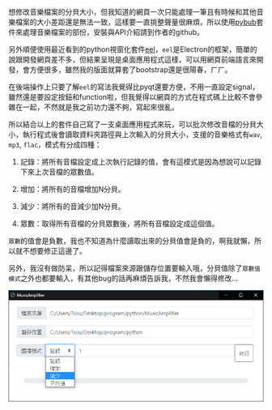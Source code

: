想修改音樂檔案的分貝大小，但我知道的網頁一次只能處理一筆且有時候和其他音樂檔案的大小差距還是無法一致，這樣要一直挑整聲量很麻煩，所以使用[pybub](https://github.com/jiaaro/pydub)套件來處理音樂檔案的部份，安裝與API介紹請到作者的github。

另外順便使用最近看到的python視窗化套件[eel](https://github.com/samuelhwilliams/Eel)，`eel`是Electron的框架，簡單的說跟開發網頁差不多，但結果呈現是桌面應用程式這樣，可以用網頁前端語言來開發，會方便很多，雖然我的版面就算套了bootstrap還是很陽春，ㄏㄏ。

在後端操作上只要了解`eel`的寫法我覺得比pyqt還要方便，不用一直設定signal，雖然還是要設定按鈕和function啦，但我覺得以網頁的方式在程式碼上比較不會參雜在一起，不然就是我之前功力還不夠，寫起來很亂。

所以結合以上的套件自己寫了一支桌面應用程式來玩，可以批次修改音檔的分貝大小，執行程式後會讀取資料夾路徑與上次輸入的分貝大小，支援的音樂格式有`wav`, `mp3`, `flac`，模式有分成四種：

1. 記錄：將所有音檔設定成上次執行記錄的值，會有這模式是因為想說可以記錄下來上次音檔的眾數值。

2. 增加：將所有的音檔增加N分貝。
3. 減少：將所有的音減少加N分貝。
4. 眾數：取得所有音檔的分貝眾數後，將所有音檔設定成這個值。

`眾數`的值會是負數，我也不知道為什麼讀取出來的分貝值會是負的，啊我就懶，所以就不想要修正這邊了。

另外，我沒有做防呆，所以記得檔案來源跟儲存位置要輸入哦，分貝值除了`眾數值模式`之外也都要輸入，有其他bug的話再麻煩告訴我，不然我會懶得修改...


![畫面圖](./img/1.png)